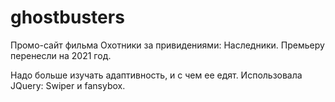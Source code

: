 # ghostbusters
Промо-сайт фильма Охотники за привидениями: Наследники. Премьеру перенесли на 2021 год.

Надо больше изучать адаптивность, и с чем ее едят. Использовала JQuery: Swiper и fansybox. 
